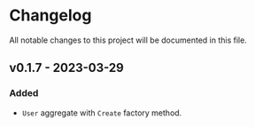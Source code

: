 ﻿# Changelog

All notable changes to this project will be documented in this file.

## v0.1.7 - 2023-03-29

### Added

- `User` aggregate with `Create` factory method.